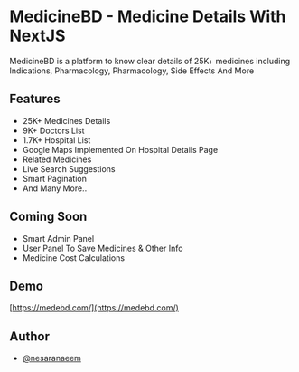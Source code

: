 # MedicineBD - Medicine Details With NextJS

MedicineBD is a platform to know clear details of 25K+ medicines including Indications, Pharmacology, Pharmacology, Side Effects And More

## Features

- 25K+ Medicines Details
- 9K+ Doctors List
- 1.7K+ Hospital List
- Google Maps Implemented On Hospital Details Page
- Related Medicines
- Live Search Suggestions
- Smart Pagination
- And Many More..

## Coming Soon

- Smart Admin Panel
- User Panel To Save Medicines & Other Info
- Medicine Cost Calculations

## Demo

[https://medebd.com/](https://medebd.com/)

## Author

- [@nesaranaeem](https://www.github.com/nesaranaeem)

